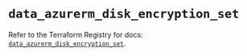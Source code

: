 # `data_azurerm_disk_encryption_set`

Refer to the Terraform Registry for docs: [`data_azurerm_disk_encryption_set`](https://registry.terraform.io/providers/hashicorp/azurerm/4.25.0/docs/data-sources/disk_encryption_set).
